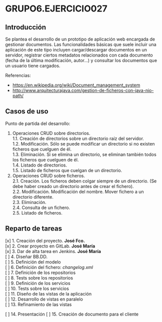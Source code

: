 # GRUPO6.EJERCICIO027


## Introducción

Se plantea el desarrollo de un prototipo de aplicación web encargada de gestionar documentos. Las funcionalidades básicas que suele incluir una aplicación de este tipo incluyen cargar/descargar documentos en un servidor, registrar ciertos metadatos relacionados con cada documento (fecha de la última modificación, autor...) y consultar los documentos que un usuario tiene cargados.

Referencias:

+ <https://en.wikipedia.org/wiki/Document_management_system>
+ <http://www.arquitecturajava.com/gestion-de-ficheros-con-java-nio-path/>


## Casos de uso

Punto de partida del desarrollo:

1. Operaciones CRUD sobre directorios.  
1.1. Creación de directorios sobre un directorio raíz del servidor.  
1.2. Modificación. Sólo se puede modificar un directorio si no existen ficheros que cuelguen de él.  
1.3. Eliminación. Si se elimina un directorio, se eliminan también todos los ficheros que cuelguen de él.  
1.4. Listado de directorios.  
1.5. Listado de ficheros que cuelgan de un directorio.  
2. Operaciones CRUD sobre ficheros.  
2.1. Creación. Los ficheros deben colgar siempre de un directorio. (Se debe haber creado un directorio antes de crear el fichero).  
2.2. Modificación. Modificación del nombre. Mover fichero a un directorio diferente.  
2.3. Eliminación.  
2.4. Consulta de un fichero.  
2.5. Listado de ficheros.


## Reparto de tareas

[x] 1. Creación del proyecto. **José Fco.**  
[x] 2. Crear proyecto en GitLab. **José María**  
[x] 3. Dar de alta tarea en Jenkins. **José María**  
[ ] 4. Diseñar BB.DD.  
[ ] 5. Definición del modelo  
[ ] 6. Definición del fichero: *changelog.xml*  
[ ] 7. Definición de los repositorios  
[ ] 8. Tests sobre los repositorios  
[ ] 9. Definición de los servicios  
[ ] 10. Tests sobre los servicios  
[ ] 11. Diseño de las vistas de la aplicación  
[ ] 12. Desarrollo de vistas en paralelo  
[ ] 13. Refinamiento de las vistas  

[ ] 14. Presentación
[ ] 15. Creación de documento para el cliente
